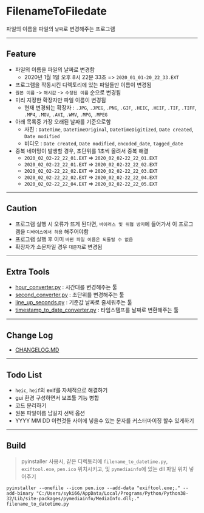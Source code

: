 # FilenameToFiledate

파일의 이름을 파일의 `날짜`로 변경해주는 프로그램

---

## Feature

- 파일의 이름을 파일의 날짜로 변경함
    - 2020년 1월 1일 오후 8시 22분 33초 => `2020_01_01-20_22_33.EXT`
- 프로그램을 작동시킨 디렉토리에 있는 파일들만 이름이 변경됨
- `원본 이름` -> `해시값` -> `수정된 이름` 순으로 변경됨
- 미리 지정한 확장자만 파일 이름이 변경됨
    - 현재 변경되는 확장자 : `.JPG`, `.JPEG`, `.PNG`, `.GIF`, `.HEIC`, `.HEIF`, `.TIF`, `.TIFF`, `.MP4`, `.MOV`, `.AVI`, `.WMV`, `.MPG`, `.MPEG`
- 아래 목록중 가장 오래된 날짜를 기준으로함
    - 사진 : `DateTime`, `DateTimeOriginal`, `DateTimeDigitized`, `Date created`, `Date modified`
    - 비디오 : `Date created`, `Date modified`, `encoded_date`, `tagged_date`
- 중복 네이밍이 발생할 경우, 초단위를 1초씩 올려서 중복 해결
    - `2020_02_02-22_22_01.EXT` => `2020_02_02-22_22_01.EXT`
    - `2020_02_02-22_22_01.EXT` => `2020_02_02-22_22_02.EXT`
    - `2020_02_02-22_22_02.EXT` => `2020_02_02-22_22_03.EXT`
    - `2020_02_02-22_22_02.EXT` => `2020_02_02-22_22_04.EXT`
    - `2020_02_02-22_22_04.EXT` => `2020_02_02-22_22_05.EXT`

---

## Caution

- 프로그램 실행 시 오류가 뜨게 된다면, `바이러스 및 위협 방지`에 들어가서 이 프로그램을 `디바이스에서 허용` 해주어야함
- 프로그램 실행 후 이미 `바뀐 파일 이름은 되돌릴 수 없음`
- 확장자가 소문자일 경우 `대문자`로 변경됨

---

## Extra Tools

- [hour_converter.py](https://github.com/syki66/filename_to_filedate/blob/master/extra_tools/hour_converter.py) : 시간대를 변경해주는 툴
- [second_converter.py](https://github.com/syki66/filename_to_filedate/blob/master/extra_tools/second_converter.py) : 초단위를 변경해주는 툴
- [line_up_seconds.py](https://github.com/syki66/filename_to_filedate/blob/master/extra_tools/line_up_seconds.py) : 기준값 날짜로 줄세워주는 툴
- [timestamp_to_date_converter.py](https://github.com/syki66/filename_to_filedate/blob/master/extra_tools/timestamp_to_date_converter.py) : 타임스탬프를 날짜로 변환해주는 툴

---

## Change Log

- [CHANGELOG.MD](https://github.com/syki66/filename_to_timestamp/blob/master/CHANGELOG.MD)

---

## Todo List

- `heic`, `heif`의 exif를 자체적으로 해결하기
- gui 환경 구성하면서 보조툴 기능 병합
- 코드 분리하기
- 원본 파일이름 남길지 선택 옵션
- YYYY MM DD 이런것들 사이에 넣을수 있는 문자를 커스터마이징 할수 있게하기

---

## Build

> pyinstaller 사용시, 같은 디렉토리에 `filename_to_datetime.py`, `exiftool.exe`, `pen.ico` 위치시키고, 및 `pymediainfo`에 있는 dll 파일 위치 넣어주기

```
pyinstaller --onefile --icon pen.ico --add-data "exiftool.exe;." --add-binary "C:/Users/syki66/AppData/Local/Programs/Python/Python38-32/Lib/site-packages/pymediainfo/MediaInfo.dll;." filename_to_datetime.py
```